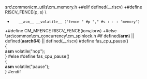 src\common\cm_utils\cm_memory.h
+#elif defined(__riscv)
+#define RISCV_FENCE(p, s) \
+        __asm__ __volatile__ ("fence " #p "," #s : : : "memory")
+#define CM_MFENCE RISCV_FENCE(iorw,iorw)
+#else
\src\common\cm_concurrency\cm_spinlock.h
#if defined(__arm__) || defined(__aarch64__) || defined(__riscv)
#define fas_cpu_pause()          \
    {                            \
        __asm__ volatile("nop"); \
    }
#else
#define fas_cpu_pause()            \
    {                              \
        __asm__ volatile("pause"); \
    }
#endif


